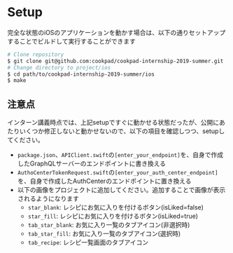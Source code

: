 # Setup

完全な状態のiOSのアプリケーションを動かす場合は、以下の通りセットアップすることでビルドして実行することができます

```sh
# Clone repository
$ git clone git@github.com:cookpad/cookpad-internship-2019-summer.git
# Change directory to project/ios
$ cd path/to/cookpad-internship-2019-summer/ios
$ make
```

## 注意点

インターン講義時点では、上記setupですぐに動かせる状態だったが、公開にあたりいくつか修正しないと動かせないので、以下の項目を確認しつつ、setupしてください。

- `package.json`、`APIClient.swift`の`[enter_your_endpoint]`を、自身で作成したGraphQLサーバーのエンドポイントに書き換える
- `AuthoCenterTokenRequest.swift`の`[enter_your_auth_center_endpoint]`を、自身で作成したAuthCenterのエンドポイントに置き換える
- 以下の画像をプロジェクトに追加してください。追加することで画像が表示されるようになります
  - `star_blank`: レシピにお気に入りを付けるボタン(isLiked=false)
  - `star_fill`: レシピにお気に入りを付けるボタン(isLiked=true)
  - `tab_star_blank`: お気に入り一覧のタブアイコン(非選択時)
  - `tab_star_fill`: お気に入り一覧のタブアイコン(選択時)
  - `tab_recipe`: レシピ一覧画面のタブアイコン